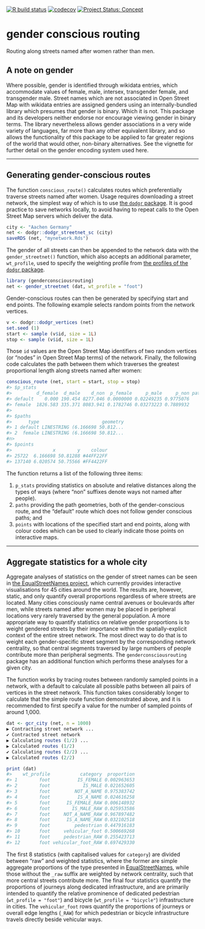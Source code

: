 
<!-- README.md is generated from README.Rmd. Please edit that file -->
<!-- badges: start -->

[![R build
status](https://github.com/mpadge/gender-conscious-routing/workflows/R-CMD-check/badge.svg)](https://github.com/mpadge/gender-conscious-routing/actions?query=workflow%3AR-CMD-check)
[![codecov](https://codecov.io/gh/mpadge/gender-conscious-routing/branch/master/graph/badge.svg)](https://codecov.io/gh/mpadge/gender-conscious-routing)
[![Project Status:
Concept](http://www.repostatus.org/badges/latest/concept.svg)](http://www.repostatus.org/#concept)
<!-- badges: end -->

# gender conscious routing

Routing along streets named after women rather than men.

## A note on gender

Where possible, gender is identified through wikidata entries, which
accommodate values of female, male, intersex, transgender female, and
transgender male. Street names which are not associated in Open Street
Map with wikidata entries are assigned genders using an
internally-bundled library which presumes that gender is binary. Which
it is not. This package and its developers neither endorse nor encourage
viewing gender in binary terms. The library nevertheless allows gender
associations in a very wide variety of languages, far more than any
other equivalent library, and so allows the functionality of this
package to be applied to far greater regions of the world that would
other, non-binary alternatives. See the vignette for further detail on
the gender encoding system used here.

------------------------------------------------------------------------

## Generating gender-conscious routes

The function `conscious_route()` calculates routes which preferentially
traverse streets named after women. Usage requires downloading a street
network, the simplest way of which is to use [the `dodgr`
package](https://github.com/atfutures/dodgr). It is good practice to
save networks locally, to avoid having to repeat calls to the Open
Street Map servers which deliver the data.

``` r
city <- "Aachen Germany"
net <- dodgr::dodgr_streetnet_sc (city)
saveRDS (net, "mynetwork.Rds")
```

The gender of all streets can then be appended to the network data with
the `gender_streetnet()` function, which also accepts an additional
parameter, `wt_profile`, used to specify the weighting profile from [the
profiles of the `dodgr`
package](https://atfutures.github.io/dodgr/reference/weighting_profiles.html).

``` r
library (genderconsciousrouting)
net <- gender_streetnet (dat, wt_profile = "foot")
```

Gender-conscious routes can then be generated by specifying start and
end points. The following example selects random points from the network
vertices.

``` r
v <- dodgr::dodgr_vertices (net)
set.seed (1)
start <- sample (v$id, size = 1L)
stop <- sample (v$id, size = 1L)
```

Those `id` values are the Open Street Map identifiers of two random
vertices (or “nodes” in Open Street Map terms) of the network. Finally,
the following code calculates the path between them which traverses the
greatest proportional length along streets named after women:

``` r
conscious_route (net, start = start, stop = stop)
#> $p_stats
#>         d_female  d_male    d_non  p_female     p_male     p_non path_length path_length_rel
#> default    0.000 190.454 8277.046 0.0000000 0.02249235 0.9775076     8467.50        1.000000
#> female  1826.583 335.371 8083.941 0.1782746 0.03273223 0.7889932    10245.89        1.210026
#> 
#> $paths
#>      type                       geometry
#> 1 default LINESTRING (6.166698 50.812...
#> 2  female LINESTRING (6.166698 50.812...
#n>
#> $points
#>               x        y    colour
#> 25722  6.166698 50.81288 #44FF22FF
#> 137140 6.020574 50.75566 #FF4422FF
```

The function returns a list of the following three items:

1.  `p_stats` providing statistics on absolute and relative distances
    along the types of ways (where “non” suffixes denote ways not named
    after people).
2.  `paths` providing the path geometries, both of the gender-conscious
    route, and the “default” route which does not follow gender
    conscious paths; and
3.  `points` with locations of the specified start and end points, along
    with colour codes which can be used to clearly indicate those points
    on interactive maps.

------------------------------------------------------------------------

## Aggregate statistics for a whole city

Aggregate analyses of statistics on the gender of street names can be
seen in [the EqualStreetNames project](https://equalstreetnames.org/),
which currently provides interactive visualisations for 45 cities around
the world. The results are, however, static, and only quantify overall
proportions regardless of where streets are located. Many cities
consciously name central avenues or boulevards after men, while streets
named after women may be placed in peripheral locations very rarely
traversed by the general population. A more appropriate way to quantify
statistics on relative gender proportions is to weight gendered streets
by their importance within the spatially-explicit context of the entire
street network. The most direct way to do that is to weight each
gender-specific street segment by the corresponding network centrality,
so that central segments traversed by large numbers of people contribute
more than peripheral segments. The `genderconsciousrouting` package has
an additional function which performs these analyses for a given city.

The function works by tracing routes between randomly sampled points in
a network, with a default to calculate all possible paths between all
pairs of vertices in the street network. This function takes
considerably longer to calculate that the simple route function
demonstrated above, and it is recommended to first specify a value for
the number of sampled points of around 1,000.

``` r
dat <- gcr_city (net, n = 1000)
▶ Contracting street network ...
✔ Contracted street network
▶ Calculating routes (1/2) ...
▶ Calculated routes (1/2)
✔ Calculating routes (2/2) ...
▶ Calculated routes (2/2)

print (dat)
#>    wt_profile           category  proportion
#> 1        foot          IS_FEMALE 0.002963653
#> 2        foot            IS_MALE 0.021652605
#> 3        foot         NOT_A_NAME 0.975383742
#> 4        foot          IS_A_NAME 0.024616258
#> 5        foot      IS_FEMALE_RAW 0.006148932
#> 6        foot        IS_MALE_RAW 0.025953586
#> 7        foot     NOT_A_NAME_RAW 0.967897482
#> 8        foot      IS_A_NAME_RAW 0.032102518
#> 9        foot         pedestrian 0.447916183
#> 10       foot     vehicular_foot 0.500669268
#> 11       foot     pedestrian_RAW 0.255423713
#> 12       foot vehicular_foot_RAW 0.697429330
```

The first 8 statistics (with capitalised values for `category`) are
divided between “raw” and weighted statistics, where the former are
simple aggregate proportions of the type presented in
[EqualStreetNames](https://equalstreetnames.org/), while those without
the `_raw` suffix are weighted by network centrality, such that more
central streets contribute more. The final four statistics quantify the
proportions of journeys along dedicated infrastructure, and are
primarily intended to quantify the relative prominence of dedicated
pedestrian (`wt_profile = "foot"`) and bicycle
(`wt_profile = "bicycle"`) infrastructure in cities. The
`vehicular_foot` rows quantify the proportions of journeys or overall
edge lengths (`_RAW`) for which pedestrian or bicycle infrastructure
travels directly beside vehicular ways.
